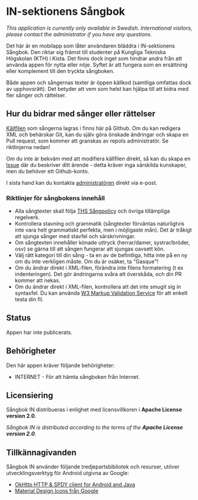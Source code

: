 IN-sektionens Sångbok
=====================

_This application is currently only available in Swedish. International visitors, please contact
the administrator if you have any questions._

Det här är en mobilapp som låter användaren bläddra i IN-sektionens Sångbok. Den riktar sig främst
till studenter på Kungliga Tekniska Högskolan (KTH) i Kista. Det finns dock inget som hindrar andra
från att använda appen för nytta eller nöje. Syftet är att fungera som en ersättning eller
komplement till den tryckta sångboken.

Både appen och sångernas texter är öppen källkod (samtliga omfattas dock av upphovsrätt). Det betyder
att vem som helst kan hjälpa till att bidra med fler sånger och rättelser.

## Hur du bidrar med sånger eller rättelser
[Källfilen](https://github.com/wsv-accidis/in-sangbok/blob/master/sangbok/main.xml) som sångerna
lagras i finns här på Github. Om du kan redigera XML och behärskar Git, kan du själv göra önskade
ändringar och skapa en Pull request, som kommer att granskas av repots administratör. Se
riktlinjerna nedan!

Om du inte är bekväm med att modifiera källfilen direkt, så kan du skapa en
[Issue](https://github.com/wsv-accidis/in-sangbok/issues) där du beskriver ditt ärende - detta
kräver inga särskilda kunskaper, men du behöver ett Github-konto.

I sista hand kan du kontakta [administratören](https://github.com/wsv-accidis) direkt via e-post.

### Riktlinjer för sångbokens innehåll
* Alla sångtexter skall följa [THS Sångpolicy](http://ths.kth.se/om-ths/styrdokument-och-moteshandlingar/)
  och övriga tillämpliga regelverk.
* Kontrollera stavning och grammatik (sångtexter förväntas naturligtvis inte vara helt grammatiskt
  perfekta, men i möjligaste mån). Det är tråkigt att sjunga sånger med stavfel och särskrivningar.
* Om sångtexten innehåller könade uttryck (herrar/damer, systrar/bröder, osv) se gärna till att
  sången fungerar att sjungas oavsett kön.
* Välj rätt kategori till din sång - ta en av de befintliga, hitta inte på en ny om du inte
  verkligen måste. Om du är osäker, ta "Gasque"!
* Om du ändrar direkt i XML-filen, förändra inte filens formatering (t ex indenteringen). Det gör
  ändringarna svåra att överskåda, och din PR kommer att nekas.
* Om du ändrar direkt i XML-filen, kontrollera att det inte smugit sig in syntaxfel. Du kan
  använda [W3 Markup Validation Service](https://validator.w3.org/) för att enkelt testa din fil.

## Status
Appen har inte publicerats.

## Behörigheter
Den här appen kräver följande behörigheter:

* INTERNET - För att hämta sångboken från Internet.

## Licensiering
Sångbok IN distribueras i enlighet med licensvillkoren i **Apache License version 2.0**.

_Sångbok IN is distributed according to the terms of the **Apache License version 2.0**._

## Tillkännagivanden
Sångbok IN använder följande tredjepartsbibliotek och resurser, utöver
utvecklingsverktyg för Android utgivna av Google:

* [OkHttp HTTP & SPDY client for Android and Java](https://github.com/square/okhttp)
* [Material Design Icons från Google](https://github.com/google/material-design-icons)

